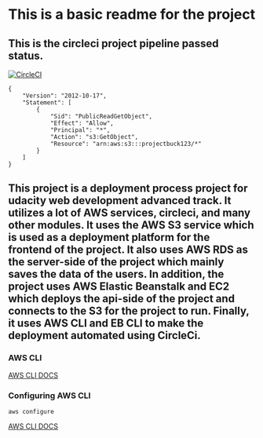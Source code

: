 <h1>This is a basic readme for the project</h1>

<h2>This is the circleci project pipeline passed status.</h2>

[![CircleCI](https://dl.circleci.com/status-badge/img/gh/SO-HYBE/udagram-app-final/tree/master.svg?style=svg)](https://dl.circleci.com/status-badge/redirect/gh/SO-HYBE/udagram-app-final/tree/master)



```
{
    "Version": "2012-10-17",
    "Statement": [
        {
            "Sid": "PublicReadGetObject",
            "Effect": "Allow",
            "Principal": "*",
            "Action": "s3:GetObject",
            "Resource": "arn:aws:s3:::projectbuck123/*"
        }
    ]
}

```
<h2>This project is a deployment process project for udacity web development advanced track. It utilizes a lot of AWS services, circleci, and many other modules. It uses the AWS S3 service which is used as a deployment platform for the frontend of the project. It also uses AWS RDS as the server-side of the project which mainly saves the data of the users. In addition, the project uses AWS Elastic Beanstalk and EC2 which deploys the api-side of the project and connects to the S3 for the project to run. Finally, it uses AWS CLI and EB CLI to make the deployment automated using CircleCi.</h2>

<h3>AWS CLI</h3>
<a href="https://docs.aws.amazon.com/cli/latest/userguide/getting-started-install.html" target="_blank">AWS CLI DOCS</a>

<h3>Configuring AWS CLI</h3>

```
aws configure
```
<a href="https://docs.aws.amazon.com/cli/latest/userguide/cli-chap-configure.html" target="_blank">AWS CLI DOCS</a>



